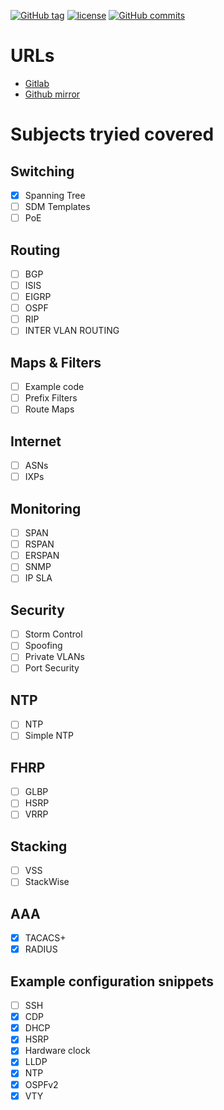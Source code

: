 [![GitHub tag](https://img.shields.io/github/tag/netravnen/CiscoLabNotes.svg)](https://gitlab.com/netravnen/CiscoLabNotes)
[![license](https://img.shields.io/github/license/netravnen/CiscoLabNotes.svg)](https://gitlab.com/netravnen/CiscoLabNotes/blob/master/LICENSE.md)
[![GitHub commits](https://img.shields.io/github/commits-since/netravnen/CiscoLabNotes/v0.3.0.svg)](https://gitlab.com/netravnen/CiscoLabNotes/compare/v0.3.0...HEAD)

# URLs
- [Gitlab][repo-origin]
- [Github mirror][repo-mirror]

# Subjects tryied covered

## Switching
- [X] Spanning Tree
- [ ] SDM Templates
- [ ] PoE

## Routing
- [ ] BGP
- [ ] ISIS
- [ ] EIGRP
- [ ] OSPF
- [ ] RIP
- [ ] INTER VLAN ROUTING

## Maps & Filters
- [ ] Example code
- [ ] Prefix Filters
- [ ] Route Maps

## Internet
- [ ] ASNs
- [ ] IXPs

## Monitoring
- [ ] SPAN
- [ ] RSPAN
- [ ] ERSPAN
- [ ] SNMP
- [ ] IP SLA

## Security
- [ ] Storm Control
- [ ] Spoofing
- [ ] Private VLANs
- [ ] Port Security

## NTP
- [ ] NTP
- [ ] Simple NTP

## FHRP
- [ ] GLBP
- [ ] HSRP
- [ ] VRRP

## Stacking
- [ ] VSS
- [ ] StackWise

## AAA
- [X] TACACS+
- [X] RADIUS

## Example configuration snippets
- [ ] SSH
- [X] CDP
- [X] DHCP
- [X] HSRP
- [X] Hardware clock
- [X] LLDP
- [X] NTP
- [X] OSPFv2
- [X] VTY

[repo-origin]: https://gitlab.com/netravnen/CiscoLabNotes
[repo-mirror]: https://github.com/netravnen/CiscoLabNotes
